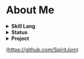 # About Me


<details><summary><strong>Skill Lang</strong></summary>


[![Top Langs](https://github-readme-stats.vercel.app/api/top-langs/?username=SpiritJom&layout=compact&theme=merko&count_private=true)](https://github.com/anuraghazra/github-readme-stats)


</details>

<details><summary><strong>Status</strong></summary>

![Trainii's GitHub stats](https://github-readme-stats.vercel.app/api?username=SpiritJom&show_icons=true&theme=radical)
    
</details>

<details><summary><strong>Project</strong></summary>


<!-- List Projact tag li lu table-->
<table>
    <tr>
        <th>Project</th>
        <th>Description</th>
        <th>Link</th>
        <th>Lang</th>
    </tr>
    <tr>
        <td>
            Book Store Management
        </td>
        <td>
            A book selling system includes management inventory.
        </td>
        <td>
            <a href="https://github.com/SpiritJom/BookStore-management">Github</a>
        </td>
        <td>
            Java (Apache NetBeans)
        </td>
    </tr>
    <tr>
        <td>
            Memo_Webapp
        </td>
        <td>
            Specifying the topic, details, date and time of recording.
        </td>
        <td>
            <a href="https://github.com/SpiritJom/Memo_Webapp">Github</a>
        </td>
        <td>
            Node-js EJS
        </td>
    </tr>
</table>

</details>




(https://github.com/SpiritJom)
